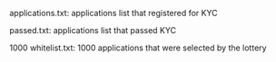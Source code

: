 applications.txt: applications list that registered for KYC

passed.txt: applications list that passed KYC

1000 whitelist.txt: 1000 applications that were selected by the lottery
